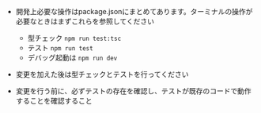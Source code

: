 - 開発上必要な操作はpackage.jsonにまとめてあります。ターミナルの操作が必要なときはまずこれらを参照してください
  - 型チェック `npm run test:tsc`
  - テスト `npm run test`
  - デバッグ起動は `npm run dev`

- 変更を加えた後は型チェックとテストを行ってください
- 変更を行う前に、必ずテストの存在を確認し、テストが既存のコードで動作することを確認すること